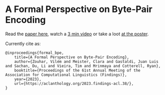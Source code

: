 # A Formal Perspective on Byte-Pair Encoding

Read the [paper here](https://aclanthology.org/2023.findings-acl.38/), watch a [3 min video](https://www.youtube.com/watch?v=aB7oaS0rlvI) or take a loot [at the poster](meta/poster.pdf).

Currently cite as:
```
@inproceedings{formal_bpe, 
    title={A Formal Perspective on Byte-Pair Encoding},
    author={Zouhar, Vilém and Meister, Clara and Gastaldi, Juan Luis and Sachan, Du, Li and Vieira, Tim and Mrinmaya and Cotterell, Ryan},
    booktitle={Proceedings of the 61st Annual Meeting of the Association for Computational Linguistics (Findings)},
    year={2023},
    url={https://aclanthology.org/2023.findings-acl.38/},
}
```
